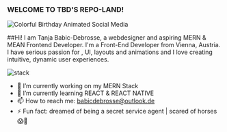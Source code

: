 ### WELCOME TO TBD'S REPO-LAND!

![Colorful Birthday Animated Social Media](https://user-images.githubusercontent.com/58664635/88582381-ea96cf80-d04e-11ea-8869-8259b96337fc.gif)

##Hi! I am Tanja Babic-Debrosse, a webdesigner and aspiring MERN & MEAN Frontend Developer.
I'm a Front-End Developer from Vienna, Austria.
I have serious passion for <coding/>,  UI, layouts and animations and I love creating intuitive, dynamic user experiences.

![stack](https://user-images.githubusercontent.com/58664635/88584233-a0fbb400-d051-11ea-92bc-cfa842be38f1.png)





- 🔭 I’m currently working on my MERN Stack 
- 🌱 I’m currently learning REACT & REACT NATIVE
- 📫 How to reach me: babicdebrosse@outlook.de
- ⚡ Fun fact: dreamed of being a secret service agent | scared of horses 😱🐴
